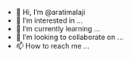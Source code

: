 - 👋 Hi, I’m @aratimalaji
- 👀 I’m interested in ...
- 🌱 I’m currently learning ...
- 💞️ I’m looking to collaborate on ...
- 📫 How to reach me ...

<!---
aratimalaji/aratimalaji is a ✨ special ✨ repository because its `README.md` (this file) appears on your GitHub profile.
You can click the Preview link to take a look at your changes.
--->
